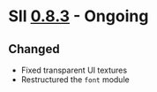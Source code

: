 # Sll [0.8.3] - Ongoing

## Changed

- Fixed transparent UI textures
- Restructured the `font` module

[0.8.3]: https://github.com/sl-lang/sll/compare/sll-v0.8.2...main
